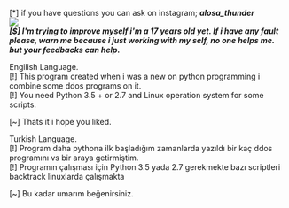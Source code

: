 [*] if you have questions you can ask on instagram; ***alosa_thunder*** </br>
![](https://i.pinimg.com/originals/a0/1a/d8/a01ad85aeaab6530796b24fa79fdf9de.gif) </br>
***[$] I'm trying to improve myself i'm a 17 years old yet. If i have any fault please, warn me because i just working with my self, no one helps me. but your feedbacks can help.*** </br>

Engilish Language. </br>
[!] This program created when i was a new on python programming i combine some ddos programs on it. </br>
[!] You need Python 3.5 + or 2.7 and Linux operation system for some scripts. </br>

[~] Thats it i hope you liked.</br>

Turkish Language.</br>
[!] Program daha pythona ilk başladığım zamanlarda yazıldı bir kaç ddos programını vs bir araya getirmiştim.</br>
[!] Programın çalışması için Python 3.5 yada 2.7 gerekmekte bazı scriptleri backtrack linuxlarda çalışmakta </br>

[~] Bu kadar umarım beğenirsiniz.</br>


